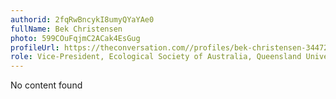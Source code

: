 ```yaml
---
authorid: 2fqRwBncykI8umyQYaYAe0
fullName: Bek Christensen
photo: 599COuFqjmC2ACak4EsGug
profileUrl: https://theconversation.com//profiles/bek-christensen-344720
role: Vice-President, Ecological Society of Australia, Queensland University of Technology
---
```

No content found